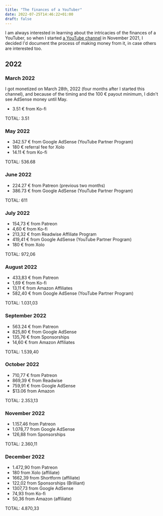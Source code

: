 ```yaml
---
title: "The finances of a YouTuber"
date: 2022-07-25T14:46:22+01:00
draft: false
---
```


I am always interested in learning about the intricacies of the finances of a YouTuber, so when I started [a YouTube channel](https://youtube.com/nicolevanderhoeven) in November 2021, I decided I'd document the process of making money from it, in case others are interested too.


## 2022

### March 2022

I got monetized on March 28th, 2022 (four months after I started this channel), and because of the timing and the 100 € payout minimum, I didn't see AdSense money until May.

- 3.51 € from Ko-fi

TOTAL: 3.51

### May 2022

- 342.57 € from Google AdSense (YouTube Partner Program)
- 180 € referral fee for Xolo
- 14.11 € from Ko-fi

TOTAL: 536.68

### June 2022

- 224.27 € from Patreon (previous two months)
- 386.73 € from Google AdSense (YouTube Partner Program)

TOTAL:  611

### July 2022

- 154,73 € from Patreon
- 4,60 € from Ko-fi
- 213,32 € from Readwise Affiliate Program
- 419,41 € from Google AdSense (YouTube Partner Program)
- 180 € from Xolo

TOTAL:  972,06

### August 2022

- 433,83 € from Patreon
- 1,69 € from Ko-fi
- 13,11 € from Amazon Affiliates
- 582,40 € from Google AdSense (YouTube Partner Program)

TOTAL: 1.031,03

### September 2022

- 563.24 € from Patreon
- 825,80 € from Google AdSense
- 135,76 € from Sponsorships
- 14,60 € from Amazon Affiliates

TOTAL: 1.539,40

### October 2022

- 710,77 € from Patreon
- 869,39 € from Readwise 
- 759,91 € from Google AdSense
- $13.06 from Amazon

TOTAL: 2.353,13

### November 2022

- 1.157,46 from Patreon
- 1.078,77 from Google AdSense
- 126,88 from Sponsorships

TOTAL: 2.360,11

### December 2022

- 1.472,90 from Patreon
- 180 from Xolo (affiliate)
- 1662,39 from Shortform (affiliate)
- 122,02 from Sponsorships (Brilliant)
- 1307,73 from Google AdSense
- 74,93 from Ko-fi
- 50,36 from Amazon (affiliate)

TOTAL: 4.870,33

